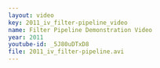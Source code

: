 ```yaml
---
layout: video
key: 2011_iv_filter-pipeline_video
name: Filter Pipeline Demonstration Video
year: 2011
youtube-id: _5J80uDTxD8
file: 2011_iv_filter-pipeline.avi
---
```


